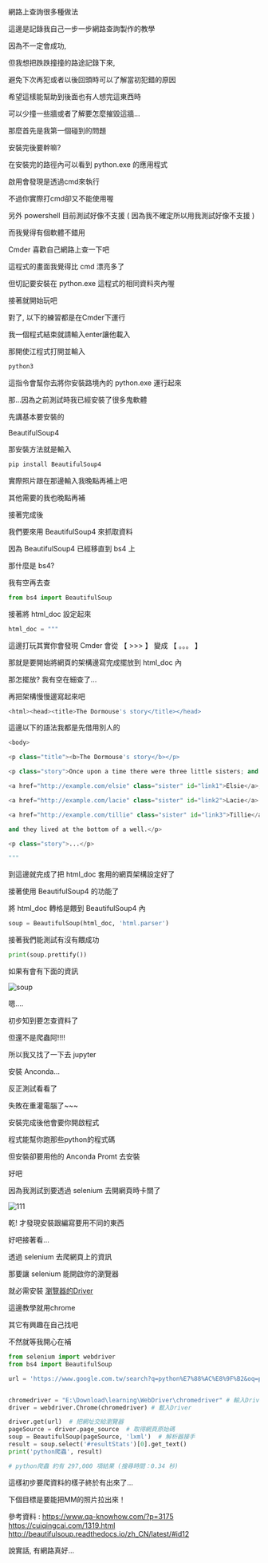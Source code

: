網路上查詢很多種做法

這邊是記錄我自己一步一步網路查詢製作的教學

因為不一定會成功,

但我想把跌跌撞撞的路途記錄下來,

避免下次再犯或者以後回頭時可以了解當初犯錯的原因

希望這樣能幫助到後面也有人想完這東西時

可以少撞一些牆或者了解要怎麼摧毀這牆...

那麼首先是我第一個碰到的問題

安裝完後要幹嘛?

在安裝完的路徑內可以看到 python.exe 的應用程式

啟用會發現是透過cmd來執行

不過你實際打cmd卻又不能使用喔

另外 powershell 目前測試好像不支援
( 因為我不確定所以用我測試好像不支援 )

而我覺得有個軟體不錯用

Cmder 喜歡自己網路上查一下吧

這程式的畫面我覺得比 cmd 漂亮多了

但切記要安裝在 python.exe 這程式的相同資料夾內喔

接著就開始玩吧

對了, 以下的練習都是在Cmder下運行

我一個程式結束就請輸入enter讓他載入

那開使江程式打開並輸入

```python
python3
```

這指令會幫你去將你安裝路境內的 python.exe 運行起來

那...因為之前測試時我已經安裝了很多鬼軟體

先講基本要安裝的

BeautifulSoup4

那安裝方法就是輸入

```python
pip install BeautifulSoup4
```

實際照片跟在那邊輸入我晚點再補上吧

其他需要的我也晚點再補

接著完成後

我們要來用 BeautifulSoup4 來抓取資料

因為 BeautifulSoup4 已經移直到 bs4 上

那什麼是 bs4?

我有空再去查

```python
from bs4 import BeautifulSoup
```

接著將 html_doc 設定起來

```python
html_doc = """
```

這邊打玩其實你會發現 Cmder 會從 【 >>> 】 變成 【 。。。 】

那就是要開始將網頁的架構邊寫完成擺放到 html_doc 內

那怎擺放? 我有空在細查了...

再把架構慢慢邊寫起來吧

```python
<html><head><title>The Dormouse's story</title></head>
```

這邊以下的語法我都是先借用別人的

```python
<body>
```

```python
<p class="title"><b>The Dormouse's story</b></p>
```

```python
<p class="story">Once upon a time there were three little sisters; and their names were
```

```python
<a href="http://example.com/elsie" class="sister" id="link1">Elsie</a>,
```

```python
<a href="http://example.com/lacie" class="sister" id="link2">Lacie</a> and
```

```python
<a href="http://example.com/tillie" class="sister" id="link3">Tillie</a>;
```

```python
and they lived at the bottom of a well.</p>
```

```python
<p class="story">...</p>
```

```python
"""
```

到這邊就完成了把 html_doc 套用的網頁架構設定好了

接著使用 BeautifulSoup4 的功能了

將 html_doc 轉格是餵到 BeautifulSoup4 內

```python
soup = BeautifulSoup(html_doc, 'html.parser')
```

接著我們能測試有沒有餵成功

```python
print(soup.prettify())
```

如果有會有下面的資訊

![soup](https://github.com/goelin66/Nospeek/blob/master/pic/intosoup.PNG?raw=true)

嗯....

初步知到要怎查資料了

但還不是爬蟲阿!!!!

所以我又找了一下去 jupyter

安裝 Anconda...

反正測試看看了

失敗在重灌電腦了~~~

安裝完成後他會要你開啟程式

程式能幫你跑那些python的程式碼

但安裝卻要用他的 Anconda Promt 去安裝

好吧

因為我測試到要透過 selenium 去開網頁時卡關了

![111](https://github.com/goelin66/Nospeek/blob/master/pic/111.PNG?raw=true)

乾! 才發現安裝跟編寫要用不同的東西

好吧接著看...

透過 selenium 去爬網頁上的資訊

那要讓 selenium 能開啟你的瀏覽器

就必需安裝 [瀏覽器的Driver](http://chromedriver.chromium.org/downloads)

這邊教學就用chrome

其它有興趣在自己找吧

不然就等我開心在補

```python
from selenium import webdriver
from bs4 import BeautifulSoup

url = 'https://www.google.com.tw/search?q=python%E7%88%AC%E8%9F%B2&oq=python%E7%88%AC%E8%9F%B2&aqs=chrome..69i57j69i59l2j69i61l2j0.2543j0j7&sourceid=chrome&ie=UTF-8' # 把網址輸入


chromedriver = "E:\Download\learning\WebDriver\chromedriver" # 輸入Driver擺放的位址
driver = webdriver.Chrome(chromedriver) # 載入Driver

driver.get(url)  # 把網址交給瀏覽器
pageSource = driver.page_source  # 取得網頁原始碼
soup = BeautifulSoup(pageSource, 'lxml')  # 解析器接手
result = soup.select('#resultStats')[0].get_text()
print('python爬蟲', result)

# python爬蟲 約有 297,000 項結果 (搜尋時間：0.34 秒)
```

這樣初步要爬資料的樣子終於有出來了...

下個目標是要能把MM的照片拉出來！


參考資料 : 
https://www.qa-knowhow.com/?p=3175
https://cuiqingcai.com/1319.html
http://beautifulsoup.readthedocs.io/zh_CN/latest/#id12

說實話, 有網路真好...
